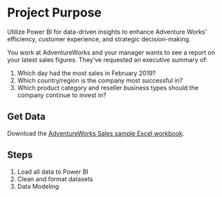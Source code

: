 # Project Purpose
Utilize Power BI for data-driven insights to enhance Adventure Works' efficiency, customer experience, and strategic decision-making.

You work at AdventureWorks and your manager wants to see a report on your latest sales figures. They've requested an executive summary of:

1. Which day had the most sales in February 2019?
2. Which country/region is the company most successful in?
3. Which product category and reseller business types should the company continue to invest in?

## Get Data
Download the [AdventureWorks Sales sample Excel workbook](https://github.com/microsoft/powerbi-desktop-samples/blob/main/AdventureWorks%20Sales%20Sample/AdventureWorks%20Sales.xlsx).

## Steps
1. Load all data to Power BI
2. Clean and format datasets
3. Data Modeling
